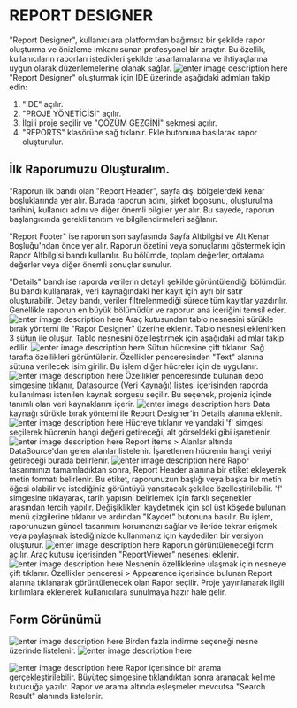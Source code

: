 ﻿# REPORT DESIGNER
"Report Designer", kullanıcılara platformdan bağımsız bir şekilde rapor oluşturma ve önizleme imkanı sunan profesyonel bir araçtır. Bu özellik, kullanıcıların raporları istedikleri şekilde tasarlamalarına ve ihtiyaçlarına uygun olarak düzenlemelerine olanak sağlar.
![enter image description here](https://docsbimser.blob.core.windows.net/imagecontainer/0-b8be0a94-7dcf-43d4-9f8c-3317b89326b7.png)
 "Report Designer" oluşturmak için IDE üzerinde aşağıdaki adımları takip edin:

1.  "IDE" açılır.
2.  "PROJE YÖNETİCİSİ" açılır.
3.  İlgili proje seçilir ve "ÇÖZÜM GEZGİNİ" sekmesi açılır.
4.  "REPORTS" klasörüne sağ tıklanır. Ekle butonuna basılarak rapor oluşturulur.

## İlk Raporumuzu Oluşturalım.
"Raporun ilk bandı olan "Report Header", sayfa dışı bölgelerdeki kenar boşluklarında yer alır. Burada raporun adını, şirket logosunu, oluşturulma tarihini, kullanıcı adını ve diğer önemli bilgiler yer alır. Bu sayede, raporun başlangıcında gerekli tanıtım ve bilgilendirmeleri sağlanır.

"Report Footer" ise raporun son sayfasında Sayfa Altbilgisi ve Alt Kenar Boşluğu'ndan önce yer alır. Raporun özetini veya sonuçlarını göstermek için Rapor Altbilgisi bandı kullanılır. Bu bölümde, toplam değerler, ortalama değerler veya diğer önemli sonuçlar sunulur.

"Details" bandı ise raporda verilerin detaylı şekilde görüntülendiği bölümdür. Bu bandı kullanarak, veri kaynağındaki her kayıt için ayrı bir satır oluşturabilir. Detay bandı, veriler filtrelenmediği sürece tüm kayıtlar yazdırılır. Genellikle raporun en büyük bölümüdür ve raporun ana içeriğini temsil eder.
![enter image description here](https://docsbimser.blob.core.windows.net/imagecontainer/1-5693de38-2346-4b32-bb66-1dc4e21802c3.png)
Araç kutusundan tablo nesnesini sürükle bırak yöntemi ile "Rapor Designer" üzerine eklenir. Tablo nesnesi eklenirken 3 sütun ile oluşur. Tablo nesnesini özelleştirmek için aşağıdaki adımlar takip edilir.
![enter image description here](https://docsbimser.blob.core.windows.net/imagecontainer/2-673c328d-b541-4dc7-8358-f13fa040e87e.png)
Sütun hücresine çift tıklanır. Sağ tarafta özellikleri görüntülenir. Özellikler penceresinden "Text" alanına sütuna verilecek isim girilir. Bu işlem diğer hücreler için de uygulanır.
![enter image description here](https://docsbimser.blob.core.windows.net/imagecontainer/3-91b4849b-4a31-4275-b6fb-a592d67046e7.png)
Özellikler penceresinde bulunan depo simgesine tıklanır, Datasource (Veri Kaynağı) listesi içerisinden raporda kullanılması istenilen kaynak sorgusu seçilir. Bu seçenek, projeniz içinde tanımlı olan veri kaynaklarını içerir.
![enter image description here](https://docsbimser.blob.core.windows.net/imagecontainer/4-81115d6a-fad1-4104-a1b8-c9404238c31f.png)
Data kaynağı sürükle bırak yöntemi ile Report Designer'in Details alanına eklenir.
![enter image description here](https://docsbimser.blob.core.windows.net/imagecontainer/5-ce3490ec-f802-4541-97f6-3508a2c25764.png)
Hücreye tıklanır ve yandaki 'f' simgesi seçilerek hücrenin hangi değeri getireceği, alt görseldeki gibi işaretlenir.
![enter image description here](https://docsbimser.blob.core.windows.net/imagecontainer/6-c2277bc4-aa27-4c1a-b34f-95ca682a9aa2.png)
Report items > Alanlar altında DataSource'dan gelen alanlar listelenir. İşaretlenen hücrenin hangi veriyi getireceği burada belirlenir.
![enter image description here](https://docsbimser.blob.core.windows.net/imagecontainer/7-ae52bdbd-d088-4ee6-ae3b-c6ca163f38f3.png)
Rapor tasarımınızı tamamladıktan sonra, Report Header alanına bir etiket ekleyerek metin formatı belirlenir. Bu etiket, raporunuzun başlığı veya başka bir metin öğesi olabilir ve istediğiniz görüntüyü yansıtacak şekilde özelleştirilebilir. 'f' simgesine tıklayarak, tarih yapısını belirlemek için farklı seçenekler arasından tercih yapılır. 
Değişiklikleri kaydetmek için sol üst köşede bulunan menü çizgilerine tıklanır ve ardından "Kaydet" butonuna basılır. Bu işlem, raporunuzun güncel tasarımını korumanızı sağlar ve ileride tekrar erişmek veya paylaşmak istediğinizde kullanmanız için kaydedilen bir versiyon oluşturur. 
![enter image description here](https://docsbimser.blob.core.windows.net/imagecontainer/8-c158c9e7-b598-401a-a15e-34609e0eddfe.png)
Raporun görüntüleneceği form açılır. Araç kutusu içerisinden "ReportViewer" nesenesi eklenir.
![enter image description here](https://docsbimser.blob.core.windows.net/imagecontainer/9-c997518b-1370-48d0-98af-1b8ca98275c7.png)
Nesnenin özelliklerine ulaşmak için nesneye çift tıklanır. Özellikler penceresi > Appearence içerisinde bulunan Report alanına tıklanarak görüntülenecek olan Rapor seçilir. Proje yayınlanarak ilgili kırılımlara eklenerek kullanıcılara sunulmaya hazır hale gelir.
## Form Görünümü
![enter image description here](https://docsbimser.blob.core.windows.net/imagecontainer/10-77a02aee-0583-41cf-bb26-f4bdce20060a.png)
Birden fazla indirme seçeneği nesne üzerinde listelenir. 
![enter image description here](https://docsbimser.blob.core.windows.net/imagecontainer/11-6bb34839-a39f-40f2-b676-a89fc0fafbcf.png)

![enter image description here](https://docsbimser.blob.core.windows.net/imagecontainer/12-6140db38-fc37-4411-a9f2-b0156f3bda9e.png)
Rapor içerisinde bir arama gerçekleştirilebilir. Büyüteç simgesine tıklandıktan sonra aranacak kelime kutucuğa yazılır. Rapor ve arama altında eşleşmeler mevcutsa "Search Result" alanında listelenir.
